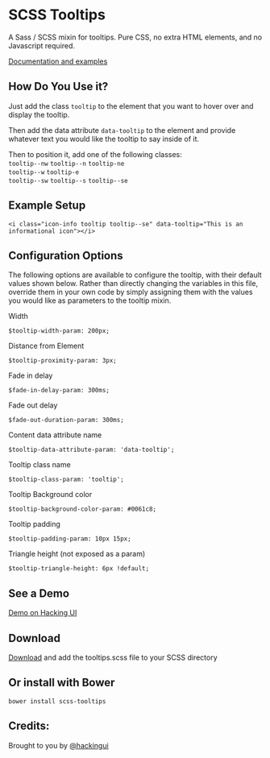 SCSS Tooltips
===========

A Sass / SCSS mixin for tooltips. Pure CSS, no extra HTML elements, and no Javascript required. 

[Documentation and examples](http://hackingui.com/front-end/scss-tooltips/)

How Do You Use it?
-----------
Just add the class `tooltip` to the element that you want to hover over and display the tooltip.

Then add the data attribute `data-tooltip` to the element and provide whatever text you would like the tooltip to say inside of it.

Then to position it, add one of the following classes:<br>
`tooltip--nw` `tooltip--n` `tooltip-ne`<br>
`tooltip--w`               `tooltip-e`<br>
`tooltip--sw` `tooltip--s` `tooltip--se`<br>

Example Setup
-----------
```
<i class="icon-info tooltip tooltip--se" data-tooltip="This is an informational icon"></i>
```

Configuration Options
-----------
The following options are available to configure the tooltip, with their default values shown below. Rather than directly changing the variables in this file, override them in your own code by simply assigning them with the values you would like as parameters to the tooltip mixin.

Width
```
$tooltip-width-param: 200px;
```
Distance from Element
```
$tooltip-proximity-param: 3px;
```
Fade in delay
```
$fade-in-delay-param: 300ms;
```
Fade out delay
```
$fade-out-duration-param: 300ms;
```
Content data attribute name
```
$tooltip-data-attribute-param: 'data-tooltip';
```
Tooltip class name
```
$tooltip-class-param: 'tooltip';
```
Tooltip Background color
```
$tooltip-background-color-param: #0061c8;
```
Tooltip padding
```
$tooltip-padding-param: 10px 15px;
```

Triangle height (not exposed as a param)
```
$tooltip-triangle-height: 6px !default;
```
See a Demo
-----------
[Demo on Hacking UI](http://hackingui.com/front-end/scss-tooltips/)


Download
-----------
[Download](http://hackingui.com/front-end/scss-tooltips/) and add the tooltips.scss file to your SCSS directory

Or install with Bower
-----------
`bower install scss-tooltips`


Credits:
-----------
Brought to you by [@hackingui](http://twitter.com/hackingui)
